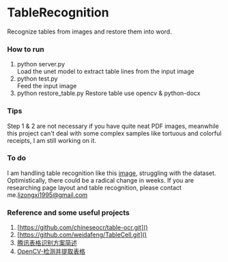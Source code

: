 # TableRecognition
Recognize tables from images and restore them into word.

### How to run
1. python server.py  
   Load the unet model to extract table lines from the input image 
2. python test.py  
   Feed the input image
3. python restore_table.py
   Restore table use opencv & python-docx

### Tips  
Step 1 & 2 are not necessary if you have quite neat PDF images, meanwhile this project
can't deal with some complex samples like tortuous and colorful receipts, I am still working on it.
  
### To do
I am handling table recognition like this [image](https://pic3.zhimg.com/a1b8009516c105556d2a2df319c72d72_b.jpg), struggling with the dataset.
Optimistically, there could be a radical change in weeks. If you are researching page 
layout and table recognition, please contact me.[lizongxi1995@gmail.com]()

### Reference and some useful projects
1. [https://github.com/chineseocr/table-ocr.git]()
2. [https://github.com/weidafeng/TableCell.git]()
3. [腾讯表格识别方案简述](https://blog.csdn.net/Tencent_TEG/article/details/94080906?depth_1-utm_source=distribute.pc_relevant.none-task&utm_source=distribute.pc_relevant.none-task)
4. [OpenCV-检测并提取表格](https://blog.csdn.net/yomo127/article/details/52045146?depth_1-utm_source=distribute.pc_relevant.none-task&utm_source=distribute.pc_relevant.none-task)
